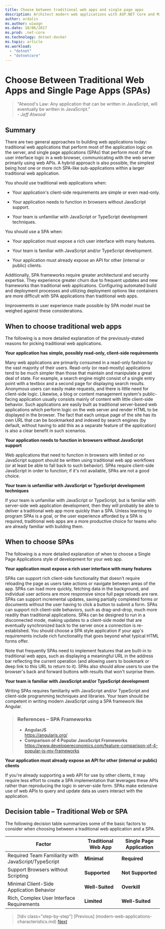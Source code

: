 ```yaml
---
title: Choose between traditional web apps and single page apps
description: Architect modern web applications with ASP.NET Core and Microsoft Azure
author: ardalis
ms.author: wiwagn
ms.date: 10/06/2017
ms.prod: .net-core
ms.technology: dotnet-docker
ms.topic: article
ms.workload: 
  - "dotnet"
  - "dotnetcore"
---
```

# Choose Between Traditional Web Apps and Single Page Apps (SPAs)

> "Atwood's Law: Any application that can be written in JavaScript, will eventually be written in JavaScript."  
> _\- Jeff Atwood_

## Summary

There are two general approaches to building web applications today: traditional web applications that perform most of the application logic on the server, and single page applications (SPAs) that perform most of the user interface logic in a web browser, communicating with the web server primarily using web APIs. A hybrid approach is also possible, the simplest being host one or more rich SPA-like sub-applications within a larger traditional web application.

You should use traditional web applications when:

-   Your application's client-side requirements are simple or even read-only.

-   Your application needs to function in browsers without JavaScript support.

-   Your team is unfamiliar with JavaScript or TypeScript development techniques.

You should use a SPA when:

-   Your application must expose a rich user interface with many features.

-   Your team is familiar with JavaScript and/or TypeScript development.

-   Your application must already expose an API for other (internal or public) clients.

Additionally, SPA frameworks require greater architectural and security expertise. They experience greater churn due to frequent updates and new frameworks than traditional web applications. Configuring automated build and deployment processes and utilizing deployment options like containers are more difficult with SPA applications than traditional web apps.

Improvements in user experience made possible by SPA model must be weighed against these considerations.

## When to choose traditional web apps

The following is a more detailed explanation of the previously-stated reasons for picking traditional web applications.

**Your application has simple, possibly read-only, client-side requirements**

Many web applications are primarily consumed in a read-only fashion by the vast majority of their users. Read-only (or read-mostly) applications tend to be much simpler than those that maintain and manipulate a great deal of state. For example, a search engine might consist of a single entry point with a textbox and a second page for displaying search results. Anonymous users can easily make requests, and there is little need for client-side logic. Likewise, a blog or content management system's public-facing application usually consists mainly of content with little client-side behavior. Such applications are easily built as traditional server-based web applications which perform logic on the web server and render HTML to be displayed in the browser. The fact that each unique page of the site has its own URL that can be bookmarked and indexed by search engines (by default, without having to add this as a separate feature of the application) is also a clear benefit in such scenarios.

**Your application needs to function in browsers without JavaScript support**

Web applications that need to function in browsers with limited or no JavaScript support should be written using traditional web app workflows (or at least be able to fall back to such behavior). SPAs require client-side JavaScript in order to function; if it's not available, SPAs are not a good choice.

**Your team is unfamiliar with JavaScript or TypeScript development techniques**

If your team is unfamiliar with JavaScript or TypeScript, but is familiar with server-side web application development, then they will probably be able to deliver a traditional web app more quickly than a SPA. Unless learning to program SPAs is a goal, or the user experience afforded by a SPA is required, traditional web apps are a more productive choice for teams who are already familiar with building them.

## When to choose SPAs

The following is a more detailed explanation of when to choose a Single Page Applications style of development for your web app.

**Your application must expose a rich user interface with many features**

SPAs can support rich client-side functionality that doesn't require reloading the page as users take actions or navigate between areas of the app. SPAs can load more quickly, fetching data in the background, and individual user actions are more responsive since full page reloads are rare. SPAs can support incremental updates, saving partially completed forms or documents without the user having to click a button to submit a form. SPAs can support rich client-side behaviors, such as drag-and-drop, much more readily than traditional applications. SPAs can be designed to run in a disconnected mode, making updates to a client-side model that are eventually synchronized back to the server once a connection is re-established. You should choose a SPA style application if your app's requirements include rich functionality that goes beyond what typical HTML forms offer.

Note that frequently SPAs need to implement features that are built-in to traditional web apps, such as displaying a meaningful URL in the address bar reflecting the current operation (and allowing users to bookmark or deep link to this URL to return to it). SPAs also should allow users to use the browser's back and forward buttons with results that won't surprise them.

**Your team is familiar with JavaScript and/or TypeScript development**

Writing SPAs requires familiarity with JavaScript and/or TypeScript and client-side programming techniques and libraries. Your team should be competent in writing modern JavaScript using a SPA framework like Angular.

> ### References – SPA Frameworks
> - **AngularJS**  
> <https://angularjs.org/>
> - **Comparison of 4 Popular JavaScript Frameworks**  
> <https://www.developereconomics.com/feature-comparison-of-4-popular-js-mv-frameworks>

**Your application must already expose an API for other (internal or public) clients**

If you're already supporting a web API for use by other clients, it may require less effort to create a SPA implementation that leverages these APIs rather than reproducing the logic in server-side form. SPAs make extensive use of web APIs to query and update data as users interact with the application.

## Decision table – Traditional Web or SPA

The following decision table summarizes some of the basic factors to consider when choosing between a traditional web application and a SPA.

  | **Factor** | **Traditional Web App** | **Single Page Application** |
  |---|---|---|
  | Required Team Familiarity with JavaScript/TypeScript | **Minimal** | **Required** |
  | Support Browsers without Scripting | **Supported** | **Not Supported** |
  | Minimal Client-Side Application Behavior | **Well-Suited** | **Overkill** |
  | Rich, Complex User Interface Requirements | **Limited** | **Well-Suited** |

>[!div class="step-by-step"]
[Previous] (modern-web-applications-characteristics.md)
[Next](architectural-principles.md)
